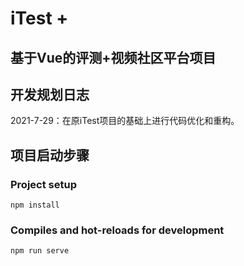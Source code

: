 
# iTest + 
基于Vue的评测+视频社区平台项目
----------------------------

## 开发规划日志

2021-7-29：在原iTest项目的基础上进行代码优化和重构。


## 项目启动步骤
### Project setup
```
npm install
```

### Compiles and hot-reloads for development
```
npm run serve
```


